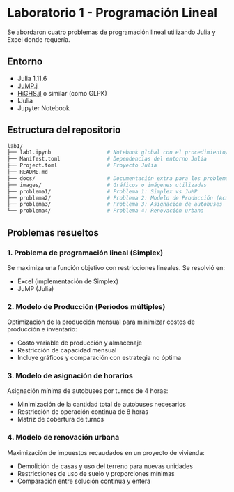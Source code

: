 # Laboratorio 1 - Programación Lineal

Se abordaron cuatro problemas de programación lineal utilizando Julia y Excel donde requería.

## Entorno

- Julia 1.11.6
- [JuMP.jl](https://jump.dev/)
- [HiGHS.jl](https://github.com/jump-dev/HiGHS.jl) o similar (como GLPK)
- IJulia
- Jupyter Notebook

## Estructura del repositorio

```bash
lab1/
├── lab1.ipynb                  # Notebook global con el procedimiento/respuestas unificadas
├── Manifest.toml               # Dependencias del entorno Julia
├── Project.toml                # Proyecto Julia
├── README.md
├── docs/                       # Documentación extra para los problemas
├── images/                     # Gráficos o imágenes utilizadas
├── problema1/                  # Problema 1: Simplex vs JuMP
├── problema2/                  # Problema 2: Modelo de Producción (Acme)
├── problema3/                  # Problema 3: Asignación de autobuses
└── problema4/                  # Problema 4: Renovación urbana
```

## Problemas resueltos

### 1. Problema de programación lineal (Simplex)

Se maximiza una función objetivo con restricciones lineales. Se resolvió en:

- Excel (implementación de Simplex)
- JuMP (Julia)

### 2. Modelo de Producción (Períodos múltiples)

Optimización de la producción mensual para minimizar costos de producción e inventario:

- Costo variable de producción y almacenaje
- Restricción de capacidad mensual
- Incluye gráficos y comparación con estrategia no óptima

### 3. Modelo de asignación de horarios

Asignación mínima de autobuses por turnos de 4 horas:

- Minimización de la cantidad total de autobuses necesarios
- Restricción de operación continua de 8 horas
- Matriz de cobertura de turnos

### 4. Modelo de renovación urbana

Maximización de impuestos recaudados en un proyecto de vivienda:

- Demolición de casas y uso del terreno para nuevas unidades
- Restricciones de uso de suelo y proporciones mínimas
- Comparación entre solución continua y entera
